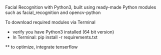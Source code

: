 Facial Recognition with Python3, built using ready-made Python modules such as facial_recognition and opencv-python

To download required modules via Terminal
- verify you have Python3 installed (64 bit version)
- In Terminal: pip install -r requirements.txt

** to optimize, integrate tenserflow
